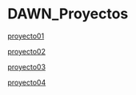 # DAWN_Proyectos

[proyecto01](proyecto01)

[proyecto02](proyecto02)

[proyecto03](proyecto03)

[proyecto04](proyecto04)